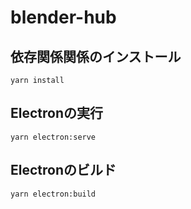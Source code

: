 # blender-hub

## 依存関係関係のインストール

```shell
yarn install
```

## Electronの実行

```
yarn electron:serve
```

## Electronのビルド

```
yarn electron:build
```

